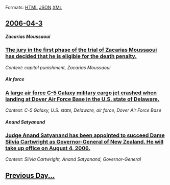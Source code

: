 
Formats: [HTML](2006/04/3/index.html)  [JSON](2006/04/3/index.json)  [XML](2006/04/3/index.xml)  

## [2006-04-3](/news/2006/04/3/index.md)

##### Zacarias Moussaoui
### [ The jury in the first phase of the trial of Zacarias Moussaoui has decided that he is eligible for the death penalty. ](/news/2006/04/3/the-jury-in-the-first-phase-of-the-trial-of-zacarias-moussaoui-has-decided-that-he-is-eligible-for-the-death-penalty.md)
_Context: capital punishment, Zacarias Moussaoui_

##### Air force
### [ A large air force C-5 Galaxy military cargo jet crashed when landing at Dover Air Force Base in the U.S. state of Delaware. ](/news/2006/04/3/a-large-air-force-c-5-galaxy-military-cargo-jet-crashed-when-landing-at-dover-air-force-base-in-the-u-s-state-of-delaware.md)
_Context: C-5 Galaxy, U.S. state, Delaware, air force, Dover Air Force Base_

##### Anand Satyanand
### [ Judge Anand Satyanand has been appointed to succeed Dame Silvia Cartwright as Governor-General of New Zealand. He will take up office on August 4, 2006. ](/news/2006/04/3/judge-anand-satyanand-has-been-appointed-to-succeed-dame-silvia-cartwright-as-governor-general-of-new-zealand-he-will-take-up-office-on-au.md)
_Context: Silvia Cartwright, Anand Satyanand, Governor-General_

## [Previous Day...](/news/2006/04/2/index.md)

